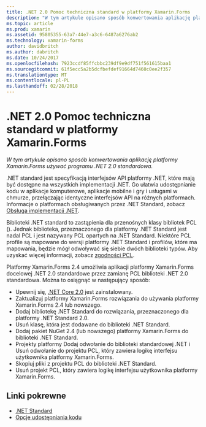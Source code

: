 ```yaml
---
title: .NET 2.0 Pomoc techniczna standard w platformy Xamarin.Forms
description: "W tym artykule opisano sposób konwertowania aplikację platformy Xamarin.Forms używać programu .NET 2.0 standardowa."
ms.topic: article
ms.prod: xamarin
ms.assetid: 95805355-63a7-44e7-a3c6-6487a6276ab2
ms.technology: xamarin-forms
author: davidbritch
ms.author: dabritch
ms.date: 10/24/2017
ms.openlocfilehash: 7923ccdf85ffcbbc239df9e9df751f561615baa1
ms.sourcegitcommit: 61f5ecc5a2b5dcfbefdef91664d7460c0ee2f357
ms.translationtype: MT
ms.contentlocale: pl-PL
ms.lasthandoff: 02/28/2018
---
```

# <a name="net-standard-20-support-in-xamarinforms"></a>.NET 2.0 Pomoc techniczna standard w platformy Xamarin.Forms

_W tym artykule opisano sposób konwertowania aplikację platformy Xamarin.Forms używać programu .NET 2.0 standardowa._

.NET standard jest specyfikacją interfejsów API platformy .NET, które mają być dostępne na wszystkich implementacji .NET. Go ułatwia udostępnianie kodu w aplikacje komputerowe, aplikacje mobilne i gry i usługami w chmurze, przełączając identyczne interfejsów API na różnych platformach. Informacje o platformach obsługiwanych przez .NET Standard, zobacz [Obsługa implementacji .NET](/dotnet/standard/net-standard#net-implementation-support/).

Biblioteki .NET standard to zastąpienia dla przenośnych klasy bibliotek PCL (). Jednak biblioteka, przeznaczonego dla platformy .NET Standard jest nadal PCL i jest nazywany PCL opartych na .NET Standard. Niektóre PCL profile są mapowane do wersji platformy .NET Standard i profilów, które ma mapowania, będzie mógł odwoływać się siebie dwóch biblioteki typów. Aby uzyskać więcej informacji, zobacz [zgodności PCL](/dotnet/standard/net-standard#pcl-compatibility).

Platformy Xamarin.Forms 2.4 umożliwia aplikacji platformy Xamarin.Forms docelowej .NET 2.0 standardowe przez zamianę PCL biblioteki .NET 2.0 standardowa. Można to osiągnąć w następujący sposób:

- Upewnij się, [.NET Core 2.0](https://www.microsoft.com/net/download/core) jest zainstalowany.
- Zaktualizuj platformy Xamarin.Forms rozwiązania do używania platformy Xamarin.Forms 2.4 lub nowszego.
- Dodaj bibliotekę .NET Standard do rozwiązania, przeznaczonego dla platformy .NET Standard 2.0.
- Usuń klasę, która jest dodawane do biblioteki .NET Standard.
- Dodaj pakiet NuGet 2.4 (lub nowszego) platformy Xamarin.Forms do biblioteki .NET Standard.
- Projekty platformy Dodaj odwołanie do biblioteki standardowej .NET i Usuń odwołanie do projektu PCL, który zawiera logikę interfejsu użytkownika platformy Xamarin.Forms.
- Skopiuj pliki z projektu PCL do biblioteki .NET Standard.
- Usuń projekt PCL, który zawiera logikę interfejsu użytkownika platformy Xamarin.Forms.


## <a name="related-links"></a>Linki pokrewne

- [.NET Standard](~/cross-platform/app-fundamentals/net-standard.md)
- [Opcje udostępniania kodu](~/cross-platform/app-fundamentals/code-sharing.md)

